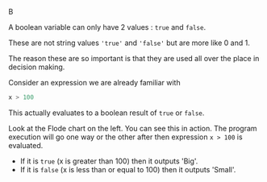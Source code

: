 B

A boolean variable can only have 2 values : `true` and `false`. 

These are not string values `'true'` and `'false'` but are more like 0 and 1. 

The reason these are so important is that they are used all over the place in decision making.

Consider an expression we are already familiar with 

```javascript
x > 100
```

This actually evaluates to a boolean result of `true` or `false`. 

Look at the Flode chart on the left. You can see this in action. The program execution will go one way or the other after then expression `x > 100` is evaluated.

- If it is `true` (x is greater than 100) then it outputs 'Big'.
- If it is `false` (x is less than or equal to 100) then it outputs 'Small'.

